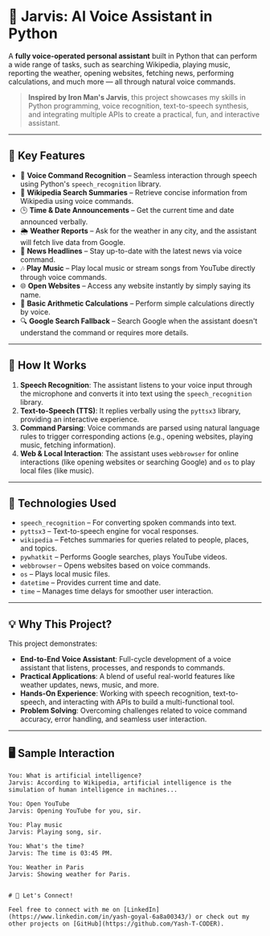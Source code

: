 # 🤖 Jarvis: AI Voice Assistant in Python

A **fully voice-operated personal assistant** built in Python that can perform a wide range of tasks, such as searching Wikipedia, playing music, reporting the weather, opening websites, fetching news, performing calculations, and much more — all through natural voice commands.

> **Inspired by Iron Man's Jarvis**, this project showcases my skills in Python programming, voice recognition, text-to-speech synthesis, and integrating multiple APIs to create a practical, fun, and interactive assistant.

---

## 🎯 Key Features

* 🎤 **Voice Command Recognition** – Seamless interaction through speech using Python's `speech_recognition` library.
* 📖 **Wikipedia Search Summaries** – Retrieve concise information from Wikipedia using voice commands.
* 🕒 **Time & Date Announcements** – Get the current time and date announced verbally.
* 🌦️ **Weather Reports** – Ask for the weather in any city, and the assistant will fetch live data from Google.
* 📰 **News Headlines** – Stay up-to-date with the latest news via voice command.
* 🎶 **Play Music** – Play local music or stream songs from YouTube directly through voice commands.
* 🌐 **Open Websites** – Access any website instantly by simply saying its name.
* 🧮 **Basic Arithmetic Calculations** – Perform simple calculations directly by voice.
* 🔍 **Google Search Fallback** – Search Google when the assistant doesn't understand the command or requires more details.

---

## 🧠 How It Works

1. **Speech Recognition**: The assistant listens to your voice input through the microphone and converts it into text using the `speech_recognition` library.
2. **Text-to-Speech (TTS)**: It replies verbally using the `pyttsx3` library, providing an interactive experience.
3. **Command Parsing**: Voice commands are parsed using natural language rules to trigger corresponding actions (e.g., opening websites, playing music, fetching information).
4. **Web & Local Interaction**: The assistant uses `webbrowser` for online interactions (like opening websites or searching Google) and `os` to play local files (like music).

---

## 🔧 Technologies Used

* `speech_recognition` – For converting spoken commands into text.
* `pyttsx3` – Text-to-speech engine for vocal responses.
* `wikipedia` – Fetches summaries for queries related to people, places, and topics.
* `pywhatkit` – Performs Google searches, plays YouTube videos.
* `webbrowser` – Opens websites based on voice commands.
* `os` – Plays local music files.
* `datetime` – Provides current time and date.
* `time` – Manages time delays for smoother user interaction.

---

## 💡 Why This Project?

This project demonstrates:

- **End-to-End Voice Assistant**: Full-cycle development of a voice assistant that listens, processes, and responds to commands.
- **Practical Applications**: A blend of useful real-world features like weather updates, news, music, and more.
- **Hands-On Experience**: Working with speech recognition, text-to-speech, and interacting with APIs to build a multi-functional tool.
- **Problem Solving**: Overcoming challenges related to voice command accuracy, error handling, and seamless user interaction.

---

## 🖥️ Sample Interaction

```text
You: What is artificial intelligence?  
Jarvis: According to Wikipedia, artificial intelligence is the simulation of human intelligence in machines...

You: Open YouTube  
Jarvis: Opening YouTube for you, sir.

You: Play music  
Jarvis: Playing song, sir.

You: What's the time?  
Jarvis: The time is 03:45 PM.

You: Weather in Paris  
Jarvis: Showing weather for Paris.


# 🤝 Let's Connect!

Feel free to connect with me on [LinkedIn](https://www.linkedin.com/in/yash-goyal-6a8a00343/) or check out my other projects on [GitHub](https://github.com/Yash-T-CODER).
